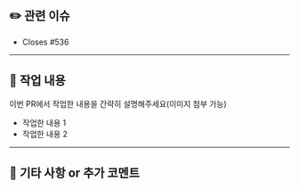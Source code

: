 ## ✏️ 관련 이슈
- Closes #536
---

## 📝 작업 내용
이번 PR에서 작업한 내용을 간략히 설명해주세요(이미지 첨부 가능)
- 작업한 내용 1
- 작업한 내용 2
---
## 🎸 기타 사항 or 추가 코멘트